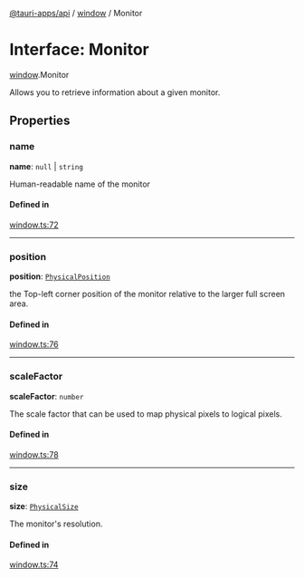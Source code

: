 [@tauri-apps/api](../README.md) / [window](../modules/window.md) / Monitor

# Interface: Monitor

[window](../modules/window.md).Monitor

Allows you to retrieve information about a given monitor.

## Properties

### name

 **name**: ``null`` \| `string`

Human-readable name of the monitor

#### Defined in

[window.ts:72](https://github.com/tauri-apps/tauri/blob/679abc6/tooling/api/src/window.ts#L72)

___

### position

 **position**: [`PhysicalPosition`](../classes/window.PhysicalPosition.md)

the Top-left corner position of the monitor relative to the larger full screen area.

#### Defined in

[window.ts:76](https://github.com/tauri-apps/tauri/blob/679abc6/tooling/api/src/window.ts#L76)

___

### scaleFactor

 **scaleFactor**: `number`

The scale factor that can be used to map physical pixels to logical pixels.

#### Defined in

[window.ts:78](https://github.com/tauri-apps/tauri/blob/679abc6/tooling/api/src/window.ts#L78)

___

### size

 **size**: [`PhysicalSize`](../classes/window.PhysicalSize.md)

The monitor's resolution.

#### Defined in

[window.ts:74](https://github.com/tauri-apps/tauri/blob/679abc6/tooling/api/src/window.ts#L74)

